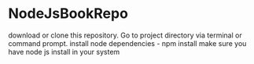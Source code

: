 # NodeJsBookRepo
download or clone this repository.
Go to project directory via terminal or command prompt.
install node dependencies - npm install
make sure you have node js install in your system
